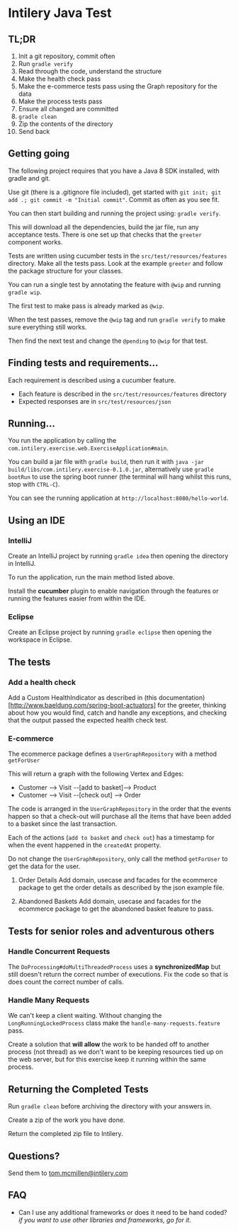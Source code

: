 # Intilery Java Test

## TL;DR
1. Init a git repository, commit often
2. Run `gradle verify`
3. Read through the code, understand the structure
4. Make the health check pass
5. Make the e-commerce tests pass using the Graph repository for the data
6. Make the process tests pass
7. Ensure all changed are committed
8. `gradle clean`
9. Zip the contents of the directory
10. Send back

## Getting going

The following project requires that you have a Java 8 SDK installed, with gradle and git.

Use git (there is a .gitignore file included), get started with `git init; git add .; git commit -m "Initial commit"`.
Commit as often as you see fit.

You can then start building and running the project using: `gradle verify`.

This will download all the dependencies, build the jar file, run any acceptance tests. There is one set up
that checks that the `greeter` component works.

Tests are written using cucumber tests in the `src/test/resources/features` directory. Make all the tests pass.
Look at the example `greeter` and follow the package structure for your classes.
 
You can run a single test by annotating the feature with `@wip` and running `gradle wip`.

The first test to make pass is already marked as `@wip`.

When the test passes, remove the `@wip` tag and run `gradle verify` to make sure everything still works.

Then find the next test and change the `@pending` to `@wip` for that test.

## Finding tests and requirements...

Each requirement is described using a cucumber feature.

* Each feature is described in the `src/test/resources/features` directory
* Expected responses are in `src/test/resources/json`

## Running...

You run the application by calling the `com.intilery.exercise.web.ExerciseApplication#main`.

You can build a jar file with `gradle build`, then run it with `java -jar build/libs/com.intilery.exercise-0.1.0.jar`,
alternatively use `gradle bootRun` to use the spring boot runner (the terminal will hang whilst this runs, stop with `CTRL-C`).

You can see the running application at `http://localhost:8080/hello-world`.

## Using an IDE
### IntelliJ
Create an IntelliJ project by running `gradle idea` then opening the directory in IntelliJ.

To run the application, run the main method listed above.

Install the __cucumber__ plugin to enable navigation through the features or running the features easier from within the IDE.

### Eclipse
Create an Eclipse project by running `gradle eclipse` then opening the workspace in Eclipse.


## The tests

### Add a health check
Add a Custom HealthIndicator as described in (this documentation)[http://www.baeldung.com/spring-boot-actuators] for the greeter,
thinking about how you would find, catch and handle any exceptions, and checking that the output passed the expected health check test.

### E-commerce
The ecommerce package defines a `UserGraphRepository` with a method `getForUser`

This will return a graph with the following Vertex and Edges:
* Customer --> Visit --[add to basket]--> Product
* Customer --> Visit --[check out] --> Order

The code is arranged in the `UserGraphRepository` in the order that the events happen so that
a check-out will purchase all the items that have been added to a basket since the last transaction.

Each of the actions (`add to basket` and `check out`) has a timestamp for when the event happened in the `createdAt` property.

Do not change the `UserGraphRepository`, only call the method `getForUser` to get the data for the user.

1. Order Details
Add domain, usecase and facades for the ecommerce package to get the order details as described by the json example file.

2. Abandoned Baskets
Add domain, usecase and facades for the ecommerce package to get the abandoned basket feature to pass.

## Tests for senior roles and adventurous others

### Handle Concurrent Requests

The `DoProcessing#doMultiThreadedProcess` uses a **synchronizedMap** but still doesn't return
the correct number of executions. Fix the code so that is does count the correct number of calls.

### Handle Many Requests

We can't keep a client waiting. Without changing the `LongRunningLockedProcess` class
make the `handle-many-requests.feature` pass.

Create a solution that **will allow** the work to be handed off to another process (not thread)
as we don't want to be keeping resources tied up on the web server, but for this exercise keep it
running within the same process.

## Returning the Completed Tests
Run `gradle clean` before archiving the directory with your answers in.

Create a zip of the work you have done.

Return the completed zip file to Intilery.

## Questions?

Send them to tom.mcmillen@intilery.com

## FAQ

* Can I use any additional frameworks or does it need to be hand coded?
_if you want to use other libraries and frameworks, go for it._



